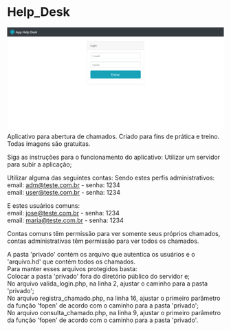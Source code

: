 # Help_Desk
<img src="img/help_desk.png" />
Aplicativo para abertura de chamados. Criado para fins de prática e treino. Todas imagens são gratuitas.

Siga as instruções para o funcionamento do aplicativo: 
Utilizar um servidor para subir a aplicação;

Utilizar alguma das seguintes contas:
Sendo estes perfis administrativos:<br>
email: adm@teste.com.br - senha: 1234<br>
email: user@teste.com.br - senha: 1234

E estes usuários comuns:<br>
email: jose@teste.com.br - senha: 1234<br>
email: maria@teste.com.br - senha: 1234

Contas comuns têm permissão para ver somente seus próprios chamados,
contas administrativas têm permissão para ver todos os chamados.

A pasta 'privado' contém os arquivo que autentica os usuários e o 'arquivo.hd' que contém todos os chamados.<br>
Para manter esses arquivos protegidos basta:<br>
Colocar a pasta 'privado' fora do diretório público do servidor e;<br>
No arquivo valida_login.php, na linha 2, ajustar o caminho para a pasta 'privado';<br>
No arquivo registra_chamado.php, na linha 16, ajustar o primeiro parâmetro da função 'fopen' de acordo com o caminho para a pasta 'privado';<br>
No arquivo consulta_chamado.php, na linha 9, ajustar o primeiro parâmetro da função 'fopen' de acordo com o caminho para a pasta 'privado'.<br>
